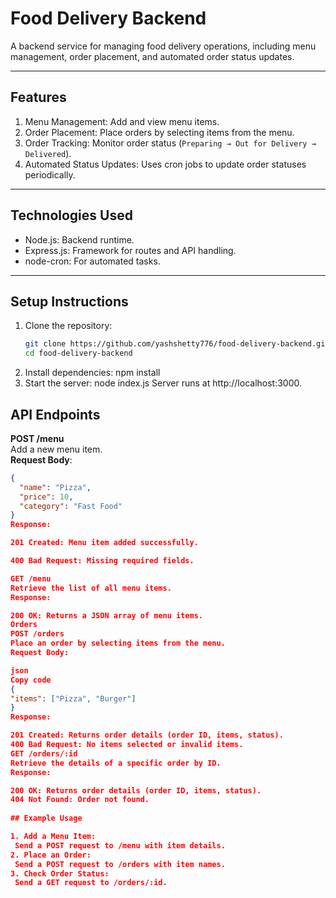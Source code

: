 # Food Delivery Backend

A backend service for managing food delivery operations, including menu management, order placement, and automated order status updates.

---

## Features

1. Menu Management: Add and view menu items.
2. Order Placement: Place orders by selecting items from the menu.
3. Order Tracking: Monitor order status (`Preparing → Out for Delivery → Delivered`).
4. Automated Status Updates: Uses cron jobs to update order statuses periodically.

---

## Technologies Used

- Node.js: Backend runtime.
- Express.js: Framework for routes and API handling.
- node-cron: For automated tasks.

---

## Setup Instructions

1. Clone the repository:
   ```bash
   git clone https://github.com/yashshetty776/food-delivery-backend.git
   cd food-delivery-backend
2. Install dependencies:
    npm install
3. Start the server:
    node index.js
    Server runs at http://localhost:3000.
   
## API Endpoints

**POST /menu**  
  Add a new menu item.  
  **Request Body**:  
  ```json
  {
    "name": "Pizza",
    "price": 10,
    "category": "Fast Food"
  }
Response:

201 Created: Menu item added successfully.

400 Bad Request: Missing required fields.

GET /menu
Retrieve the list of all menu items.
Response:

200 OK: Returns a JSON array of menu items.
Orders
POST /orders
Place an order by selecting items from the menu.
Request Body:

json
Copy code
{
  "items": ["Pizza", "Burger"]
}
Response:

201 Created: Returns order details (order ID, items, status).
400 Bad Request: No items selected or invalid items.
GET /orders/:id
Retrieve the details of a specific order by ID.
Response:

200 OK: Returns order details (order ID, items, status).
404 Not Found: Order not found.
   
## Example Usage

1. Add a Menu Item:
   Send a POST request to /menu with item details.
2. Place an Order:
   Send a POST request to /orders with item names.
3. Check Order Status:
   Send a GET request to /orders/:id.
